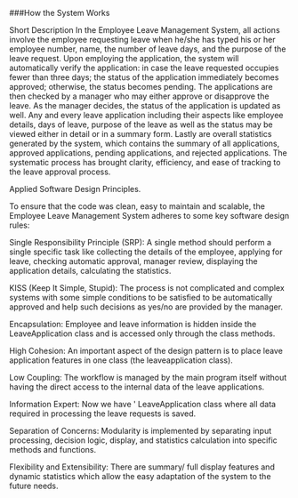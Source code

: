 ###How the System Works

Short Description In the Employee Leave Management System, all actions involve the employee requesting leave when he/she has typed his or her employee number, name, the number of leave days, and the purpose of the leave request. Upon employing the application, the system will automatically verify the application: in case the leave requested occupies fewer than three days; the status of the application immediately becomes approved; otherwise, the status becomes pending. The applications are then checked by a manager who may either approve or disapprove the leave. As the manager decides, the status of the application is updated as well. Any and every leave application including their aspects like employee details, days of leave, purpose of the leave as well as the status may be viewed either in detail or in a summary form. Lastly are overall statistics generated by the system, which contains the summary of all applications, approved applications, pending applications, and rejected applications. The systematic process has brought clarity, efficiency, and ease of tracking to the leave approval process.

Applied Software Design Principles.

To ensure that the code was clean, easy to maintain and scalable, the Employee Leave Management System adheres to some key software design rules:

Single Responsibility Principle (SRP): A single method should perform a single specific task like collecting the details of the employee, applying for leave, checking automatic approval, manager review, displaying the application details, calculating the statistics.

KISS (Keep It Simple, Stupid): The process is not complicated and complex systems with some simple conditions to be satisfied to be automatically approved and help such decisions as yes/no are provided by the manager.

Encapsulation: Employee and leave information is hidden inside the LeaveApplication class and is accessed only through the class methods.

High Cohesion: An important aspect of the design pattern is to place leave application features in one class (the leaveapplication class).

Low Coupling: The workflow is managed by the main program itself without having the direct access to the internal data of the leave applications.

Information Expert: Now we have ' LeaveApplication class where all data required in processing the leave requests is saved.

Separation of Concerns: Modularity is implemented by separating input processing, decision logic, display, and statistics calculation into specific methods and functions.

Flexibility and Extensibility: There are summary/ full display features and dynamic statistics which allow the easy adaptation of the system to the future needs.
